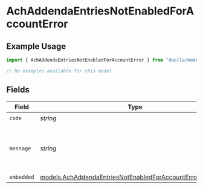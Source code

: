 # AchAddendaEntriesNotEnabledForAccountError

## Example Usage

```typescript
import { AchAddendaEntriesNotEnabledForAccountError } from "dwolla/models/errors";

// No examples available for this model
```

## Fields

| Field                                                                                                                           | Type                                                                                                                            | Required                                                                                                                        | Description                                                                                                                     | Example                                                                                                                         |
| ------------------------------------------------------------------------------------------------------------------------------- | ------------------------------------------------------------------------------------------------------------------------------- | ------------------------------------------------------------------------------------------------------------------------------- | ------------------------------------------------------------------------------------------------------------------------------- | ------------------------------------------------------------------------------------------------------------------------------- |
| `code`                                                                                                                          | *string*                                                                                                                        | :heavy_check_mark:                                                                                                              | N/A                                                                                                                             | ValidationError                                                                                                                 |
| `message`                                                                                                                       | *string*                                                                                                                        | :heavy_check_mark:                                                                                                              | N/A                                                                                                                             | Validation error(s) present. See embedded errors list for more details.                                                         |
| `embedded`                                                                                                                      | [models.AchAddendaEntriesNotEnabledForAccountErrorEmbedded](../../models/achaddendaentriesnotenabledforaccounterrorembedded.md) | :heavy_minus_sign:                                                                                                              | N/A                                                                                                                             |                                                                                                                                 |
